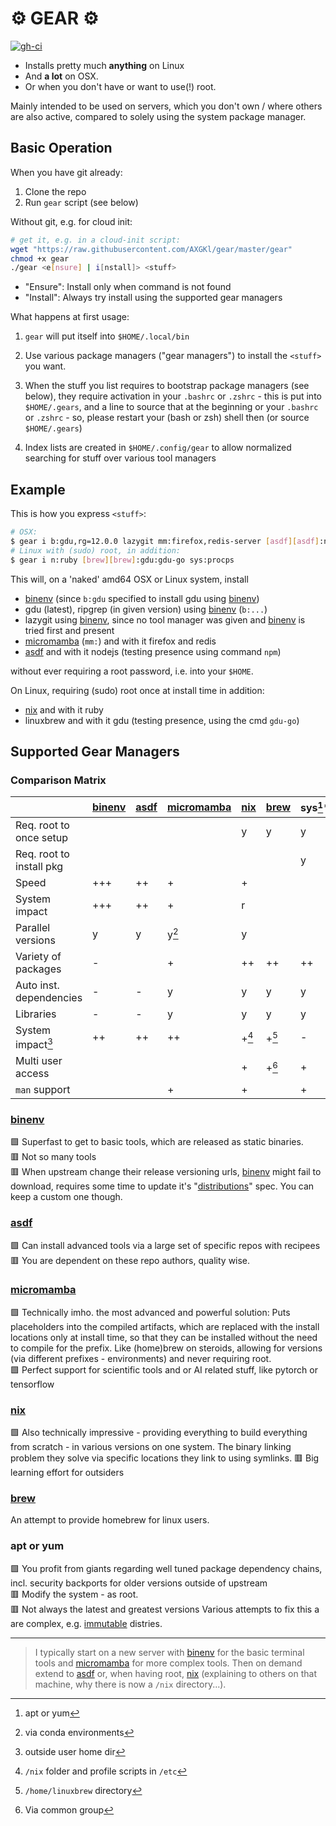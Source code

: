 # :gear: GEAR :gear:

[![gh-ci][gh-ci-img]][gh-ci]

- Installs pretty much **anything** on Linux
- And **a lot** on OSX.
- Or when you don't have or want to use(!) root.

Mainly intended to be used on servers, which you don't own / where others are also
active, compared to solely using the system package manager.



## Basic Operation

When you have git already:

1. Clone the repo
2. Run `gear` script (see below)

Without git, e.g. for cloud init:

```bash
# get it, e.g. in a cloud-init script:
wget "https://raw.githubusercontent.com/AXGKl/gear/master/gear" 
chmod +x gear
./gear <e[nsure] | i[nstall]> <stuff> 
```
- "Ensure": Install only when command is not found 
- "Install": Always try install using the supported gear managers


What happens at first usage:

1. `gear` will put itself into `$HOME/.local/bin`

2. Use various package managers ("gear managers") to install the `<stuff>` you want.

3. When the stuff you list requires to bootstrap package managers (see below), they require activation in your `.bashrc` or `.zshrc` - this is put into `$HOME/.gears`, and a line to source that at the beginning or your `.bashrc` or `.zshrc` - so, please restart your (bash or zsh) shell then (or source `$HOME/.gears`)
  
4. Index lists are created in `$HOME/.config/gear` to allow normalized searching for
   stuff over various tool managers
 


## Example

This is how you express `<stuff>`:

```bash
# OSX:
$ gear i b:gdu,rg=12.0.0 lazygit mm:firefox,redis-server [asdf][asdf]:nodejs:npm
# Linux with (sudo) root, in addition:
$ gear i n:ruby [brew][brew]:gdu:gdu-go sys:procps
```

This will, on a 'naked' amd64 OSX or Linux system, install 

- [binenv][binenv] (since `b:gdu` specified to install gdu using [binenv][binenv])
- gdu (latest), ripgrep (in given version) using [binenv][binenv] (`b:...`)
- lazygit using [binenv][binenv], since no tool manager was given and [binenv][binenv] is tried first and
  present
- [micromamba][micromamba] (`mm:`) and with it firefox and redis  
- [asdf][asdf] and with it nodejs (testing presence using command `npm`)

without ever requiring a root password, i.e. into your `$HOME`.

On Linux, requiring (sudo) root once at install time in addition:

- [nix][nix] and with it ruby
- linuxbrew and with it gdu (testing presence, using the cmd `gdu-go`)


## Supported Gear Managers

### Comparison Matrix

|                          | **[binenv][binenv]** | **[asdf][asdf]** | **[micromamba][micromamba]** | **[nix][nix]** | **[brew][brew]** | **sys**[^apt]** |
| -                        | -                  | -              | -                          | -            | -              | -             |
| Req. root to once setup  |                    |                |                            | y            | y              | y             |
| Req. root to install pkg |                    |                |                            |              |                | y             |
| Speed                    | +++                | ++             | +                          | +            |                |               |
| System impact            | +++                | ++             | +                          | r            |                |               |
| Parallel versions        | y                  | y              | y[^2]                      | y            |                |               |
| Variety of packages      | -                  |                | +                          | ++           | ++             | ++            |
| Auto inst. dependencies  | -                  | -              | y                          | y            | y              | y             |
| Libraries                | -                  | -              | y                          | y            | y              | y             |
| System impact[^1]        | ++                 | ++             | ++                         | +[^3]        | +[^4]          | -             |
| Multi user access        |                    |                |                            | +            | +[^5]          | +             |
| `man` support            |                    |                | +                          | +            |                | +             |


[^apt]: apt or yum
[^1]: outside user home dir
[^2]: via conda environments
[^3]: `/nix` folder and profile scripts in `/etc`
[^4]: `/home/linuxbrew` directory
[^5]: Via common group


### [binenv][binenv]

🟩 Superfast to get to basic tools, which are released as static binaries.  
🟥 Not so many tools  
🟥 When upstream change their release versioning urls, [binenv][binenv] might fail to
download, requires some time to update it's "[distributions][bdistries]" spec. You can
keep a custom one though.

### [asdf][asdf]

🟩 Can install advanced tools via a large set of specific repos with recipees  
🟥 You are dependent on these repo authors, quality wise. 



### [micromamba][micromamba]

🟩 Technically imho. the most advanced and powerful solution: Puts placeholders into the
compiled artifacts, which are replaced with the install locations only at install time, so
that they can be installed without the need to compile for the prefix. Like (home)brew on
steroids, allowing for versions (via different prefixes - environments) and never
requiring root.  
🟩 Perfect support for scientific tools and or AI related stuff, like pytorch or
tensorflow 

### [nix][nix]
🟩 Also technically impressive - providing everything to build everything from scratch -
in various versions on one system. The binary linking problem they solve via specific
locations they link to using symlinks. 
🟥 Big learning effort for outsiders

### [brew][brew]
An attempt to provide homebrew for linux users. 


### apt or yum

🟩 You profit from giants regarding well tuned package dependency chains, incl. security
backports for older versions outside of upstream  
🟥 Modify the system - as root.    
🟥 Not always the latest and greatest versions
Various attempts to fix this a are complex, e.g. [immutable](https://fedoraproject.org/silverblue/) distries.

---

> I typically start on a new server with [binenv][binenv] for the basic terminal tools and [micromamba][micromamba]
for more complex tools. Then on demand extend to [asdf][asdf] or, when having root, [nix][nix] (explaining to others on
that machine, why there is now a `/nix` directory...).





[binenv]: https://github.com/devops-works/binenv
[bdistries]: https://github.com/devops-works/binenv/blob/develop/distributions/distributions.yaml 
[asdf]: https://asdf-vm.com/
[micromamba]: https://mamba.readthedocs.io/en/latest/user_guide/micromamba.html
[nix]: https://nixos.org/manual/nixpkgs/stable/
[brew]: https://docs.brew.sh/Homebrew-on-Linux
[gh-ci]: https://github.com/AXGKl/gear/actions/workflows/ci.yml
[gh-ci-img]: https://github.com/AXGKl/gear/actions/workflows/ci.yml/badge.svg



